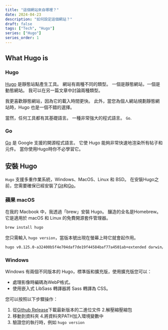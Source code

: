 ```yaml
---
title: "這個網站來自哪裡？"
date: 2024-04-23
description: "如何設定這個網站？"
draft: false
tags: ["Tech", "Hugo"]
series: ["Hugo"]
series_order: 1
---
```


## What Hugo is

### Hugo

[Hugo](https://gohugo.io/) 是靜態站點產生工具。 網站有兩種不同的類型。 一個是靜態網站，一個是動態網站。 我可以在另一篇文章中討論兩種類型。

我更喜歡靜態網站，因為它的載入時間更快。 此外，當您為個人網站規劃靜態網站時，Hugo 也是一個不錯的選擇。

當然，任何工具都有其基礎語言。 一種非常強大的程式語言。 `Go`.

### Go

[Go](http://go.dev) 是 Google 支援的開源程式語言。 它使 Hugo 能夠非常快速地渲染所有帖子和元件。 當你使用Hugo時你不必學習它。

## 安裝 Hugo

`Hugo` 支援多重作業系統，Windows、MacOS、Linux 和 BSD。 在安裝Hugo之前，您需要確保已經安裝了[Git](https://git-scm.com)和[Go](https://go.dev/doc/install)。

### 蘋果 macOS

在我的 Macbook 中，我透過「brew」安裝 Hugo。 釀造的全名是Homebrew。 它是適用於 macOS 和 Linux 的免費開源套件管理器。

```bash
brew install hugo
```

您只需輸入 `hugo version`，當版本號出現在螢幕上時它就會起作用。

```bash
hugo v0.125.0-a32400b5f4e704daf7de19f44584baf77a4501ab+extended darwin/amd64 BuildDate=2024-04-16T15:04:41Z VendorInfo=brew
```

### Windows

Windows 有兩個不同版本的 Hugo，標準版和擴充版，使用擴充版您可以：

- 處理影​​像時編碼為WebP格式。
- 使用嵌入式 LibSass 轉譯器將 Sass 轉譯為 CSS。

您可以按照以下步驟操作：

1. 從[Github Release](https://github.com/gohugo/hugo/release/latest)下載最新版本的二進位文件
2.解壓縮壓縮包
3. 移動到資料夾
4.將資料夾PATH加入環境變數中
5. 驗證您的執行時，例如 `hugo version`